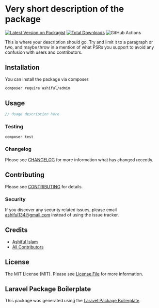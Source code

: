 # Very short description of the package

[![Latest Version on Packagist](https://img.shields.io/packagist/v/ashiful/admin.svg?style=flat-square)](https://packagist.org/packages/ashiful/admin)
[![Total Downloads](https://img.shields.io/packagist/dt/ashiful/admin.svg?style=flat-square)](https://packagist.org/packages/ashiful/admin)
![GitHub Actions](https://github.com/ashiful/admin/actions/workflows/main.yml/badge.svg)

This is where your description should go. Try and limit it to a paragraph or two, and maybe throw in a mention of what PSRs you support to avoid any confusion with users and contributors.

## Installation

You can install the package via composer:

```bash
composer require ashiful/admin
```

## Usage

```php
// Usage description here
```

### Testing

```bash
composer test
```

### Changelog

Please see [CHANGELOG](CHANGELOG.md) for more information what has changed recently.

## Contributing

Please see [CONTRIBUTING](CONTRIBUTING.md) for details.

### Security

If you discover any security related issues, please email ashiful134@gmail.com instead of using the issue tracker.

## Credits

-   [Ashiful Islam](https://github.com/ashiful)
-   [All Contributors](../../contributors)

## License

The MIT License (MIT). Please see [License File](LICENSE.md) for more information.

## Laravel Package Boilerplate

This package was generated using the [Laravel Package Boilerplate](https://laravelpackageboilerplate.com).
